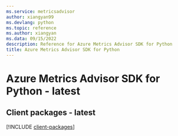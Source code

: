 ```yaml
---
ms.service: metricsadvisor
author: xiangyan99
ms.devlang: python
ms.topic: reference
ms.author: xiangyan
ms.data: 09/15/2022
description: Reference for Azure Metrics Advisor SDK for Python
title: Azure Metrics Advisor SDK for Python
---
```

# Azure Metrics Advisor SDK for Python - latest

## Client packages - latest
[!INCLUDE [client-packages](metrics-advisor-client-index.md)]
